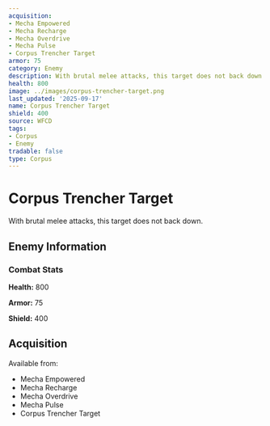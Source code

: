 ```yaml
---
acquisition:
- Mecha Empowered
- Mecha Recharge
- Mecha Overdrive
- Mecha Pulse
- Corpus Trencher Target
armor: 75
category: Enemy
description: With brutal melee attacks, this target does not back down.
health: 800
image: ../images/corpus-trencher-target.png
last_updated: '2025-09-17'
name: Corpus Trencher Target
shield: 400
source: WFCD
tags:
- Corpus
- Enemy
tradable: false
type: Corpus
---
```


# Corpus Trencher Target

With brutal melee attacks, this target does not back down.

## Enemy Information

### Combat Stats

**Health:** 800

**Armor:** 75

**Shield:** 400

## Acquisition

Available from:
- Mecha Empowered
- Mecha Recharge
- Mecha Overdrive
- Mecha Pulse
- Corpus Trencher Target


